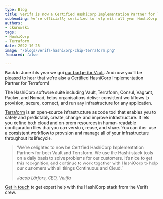```yaml
---
type: Blog
title: Verifa is now a Certified HashiCorp Implementation Partner for Terraform!
subheading: We're officially certified to help with all your HashiCorp Terraform needs. 
authors:
- ckurowski
tags:
- HashiCorp
- Terraform
date: 2022-10-25
image: "/blogs/verifa-hashicorp-chip-terraform.png"
featured: false

---
```


Back in June this year we got [our badge for Vault](https://verifa.io/blog/verifa-hashicorp-chip-vault-blog/). And now you’ll be pleased to hear that we’re also a Certified HashiCorp Implementation Partner for Terraform!

The HashiCorp software suite including Vault, Terraform, Consul, Vagrant, Packer, and Nomad, helps organisations deliver consistent workflows to provision, secure, connect, and run any infrastructure for any application.

[Terraform](https://www.terraform.io/) is an open-source infrastructure as code tool that enables you to safely and predictably create, change, and improve infrastructure. It lets you define both cloud and on-prem resources in human-readable configuration files that you can version, reuse, and share. You can then use a consistent workflow to provision and manage all of your infrastructure throughout its lifecycle. 

>‘We’re delighted to now be Certified HashiCorp Implementation Partners for both Vault and Terraform. We use the Hashi-stack tools on a daily basis to solve problems for our customers. It’s nice to get this recognition, and continue to work together with HashiCorp to help our customers with all things Continuous and Cloud.’
>
> <cite>Jacob Lärfors, CEO, Verifa</cite>


[Get in touch](https://verifa.io/contact/) to get expert help with the HashiCorp stack from the Verifa crew.